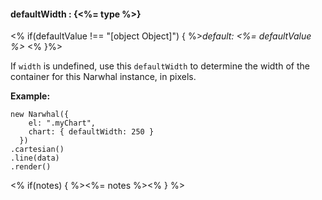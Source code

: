 #### **defaultWidth** : {<%= type %>}

<% if(defaultValue !== "[object Object]") { %>*default: <%= defaultValue %>* <% }%>

If `width` is undefined, use this `defaultWidth` to determine the width of the container for this Narwhal instance, in pixels.

**Example:**

	new Narwhal({
	    el: ".myChart",
	    chart: { defaultWidth: 250 }
	  })
	.cartesian()
	.line(data)
	.render()



<% if(notes) { %><%= notes %><% } %>

